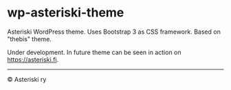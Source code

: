 # wp-asteriski-theme
Asteriski WordPress theme. Uses Bootstrap 3 as CSS framework. Based on "thebis" theme.

Under development. In future theme can be seen in action on <https://asteriski.fi>.

---
© Asteriski ry

